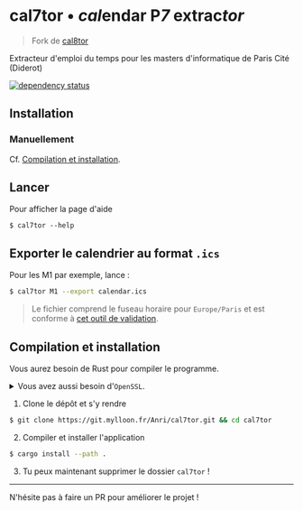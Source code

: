 # cal7tor • *cal*endar P*7* extrac*tor*

> Fork de [cal8tor](https://git.mylloon.fr/Anri/cal8tor)

Extracteur d'emploi du temps pour les masters d'informatique de Paris Cité (Diderot)

[![dependency status](https://deps.rs/repo/gitea/git.mylloon.fr/Anri/cal7tor/status.svg)](https://deps.rs/repo/gitea/git.mylloon.fr/Anri/cal7tor)

## Installation

### Manuellement

Cf. [Compilation et installation](#compilation-et-installation).

## Lancer

Pour afficher la page d'aide

```
$ cal7tor --help
```

<!-- ## Voir le calendrier dans le terminal

> Cette partie est héritée de cal8tor et n'est actuellement pas compatible avec cal7tor.

Pour les M1 par exemple, lance :

```bash
$ cal7tor M1
```

> Le rendu peut parfois être difficile à lire, n'hésites pas à utiliser l'option
> `-c` (ou `--cl`) pour ajuster la longueur des cellules du planning. -->

## Exporter le calendrier au format `.ics`

Pour les M1 par exemple, lance :

```bash
$ cal7tor M1 --export calendar.ics
```

> Le fichier comprend le fuseau horaire pour `Europe/Paris` et est
> conforme à [cet outil de validation](https://icalendar.org/validator.html).

## Compilation et installation

Vous aurez besoin de Rust pour compiler le programme.

<details><summary>Vous avez aussi besoin d'<code>OpenSSL</code>.</summary>

- Ubuntu: `sudo apt install libssl-dev`
- Fedora: `dnf install openssl-devel`
</details>

1. Clone le dépôt et s'y rendre

```bash
$ git clone https://git.mylloon.fr/Anri/cal7tor.git && cd cal7tor
```

2. Compiler et installer l'application

```bash
$ cargo install --path .
```

3. Tu peux maintenant supprimer le dossier `cal7tor` !

---

N'hésite pas à faire un PR pour améliorer le projet !

